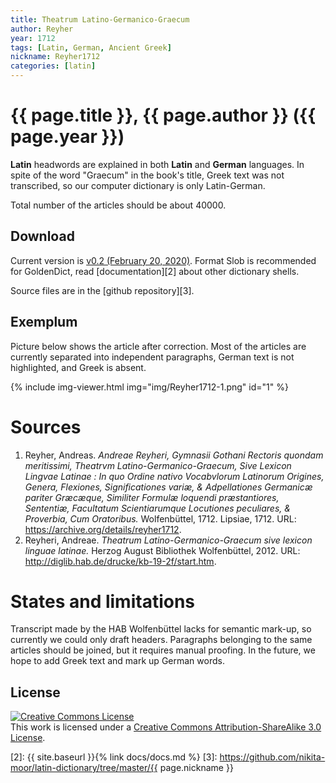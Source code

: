 ```yaml
---
title: Theatrum Latino-Germanico-Graecum
author: Reyher
year: 1712
tags: [Latin, German, Ancient Greek]
nickname: Reyher1712
categories: [latin]
---
```

# {{ page.title }}, {{ page.author }} ({{ page.year }})

**Latin** headwords are explained in both **Latin** and **German** languages. In spite of the word "Graecum" in the book's title, Greek text was not transcribed, so our computer dictionary is only Latin-German.

Total number of the articles should be about 40000.


## Download

Current version is [v0.2 (February 20, 2020)][1]. Format Slob is recommended for GoldenDict, read [documentation][2] about other dictionary shells.

Source files are in the [github repository][3].


## Exemplum

Picture below shows the article after correction. Most of the articles are currently separated into independent paragraphs, German text is not highlighted, and Greek is absent.

{% include img-viewer.html img="img/Reyher1712-1.png" id="1" %}


# Sources

1. Reyher, Andreas. _Andreae Reyheri, Gymnasii Gothani Rectoris quondam meritissimi, Theatrvm Latino-Germanico-Graecum, Sive Lexicon Lingvae Latinae : In quo Ordine nativo Vocabvlorum Latinorum Origines, Genera, Flexiones, Significationes variæ, & Adpellationes Germanicæ pariter Græcæque, Similiter Formulæ loquendi præstantiores, Sententiæ, Facultatum Scientiarumque Locutiones peculiares, & Proverbia, Cum Oratoribus._ Wolfenbüttel, 1712. Lipsiae, 1712. URL: <https://archive.org/details/reyher1712>.
1. Reyheri, Andreae. _Theatrum Latino-Germanico-Graecum sive lexicon linguae latinae._ Herzog August Bibliothek Wolfenbüttel, 2012. URL: <http://diglib.hab.de/drucke/kb-19-2f/start.htm>.


# States and limitations

Transcript made by the HAB Wolfenbüttel lacks for semantic mark-up, so currently we could only draft headers. Paragraphs belonging to the same articles should be joined, but it requires manual proofing. In the future, we hope to add Greek text and mark up German words.


## License

<a rel="license" href="https://creativecommons.org/licenses/by-sa/3.0/de/">
<img alt="Creative Commons License"
     style="border-width:0"
     src="https://i.creativecommons.org/l/by-sa/3.0/88x31.png" />
</a><br />This work is licensed under a <a rel="license" href="https://creativecommons.org/licenses/by-sa/3.0/de/">Creative Commons Attribution-ShareAlike 3.0 License</a>.



[1]: https://github.com/nikita-moor/latin-dictionary/releases/tag/2020-02-20
[2]: {{ site.baseurl }}{% link docs/docs.md %}
[3]: https://github.com/nikita-moor/latin-dictionary/tree/master/{{ page.nickname }}

